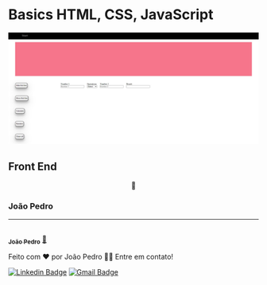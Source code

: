 # Basics HTML, CSS, JavaScript 


<img src="img/Captura de tela 2021-08-23 101753.jpg">

## Front End
<p align="center">🚀 </p>



### João Pedro
---

<a href="https://github.com/joaopedev">
 <img style="border-radius: 50%;" src="https://avatars.githubusercontent.com/u/82976371?v=4" width="100px;" alt=""/>
 <br />
 <sub><b>João Pedro</b></sub></a> <a href="https://blog.rocketseat.com.br/author/thiago//" title="Rocketseat">🚀</a>


Feito com ❤️ por João Pedro 👋🏽 Entre em contato!

[![Linkedin Badge](https://img.shields.io/badge/-Jassa-blue?style=flat-square&logo=Linkedin&logoColor=white&link=https://www.linkedin.com/in/jo%C3%A3o-pedro-5b9723213/)](https://www.linkedin.com/in/jo%C3%A3o-pedro-5b9723213/) 
[![Gmail Badge](https://img.shields.io/badge/-jassadosgame2@gmail.com-c14438?style=flat-square&logo=Gmail&logoColor=white&link=mailto:jassadosgame2@gmail.com)](mailto:assadosgame2@gmail.com)